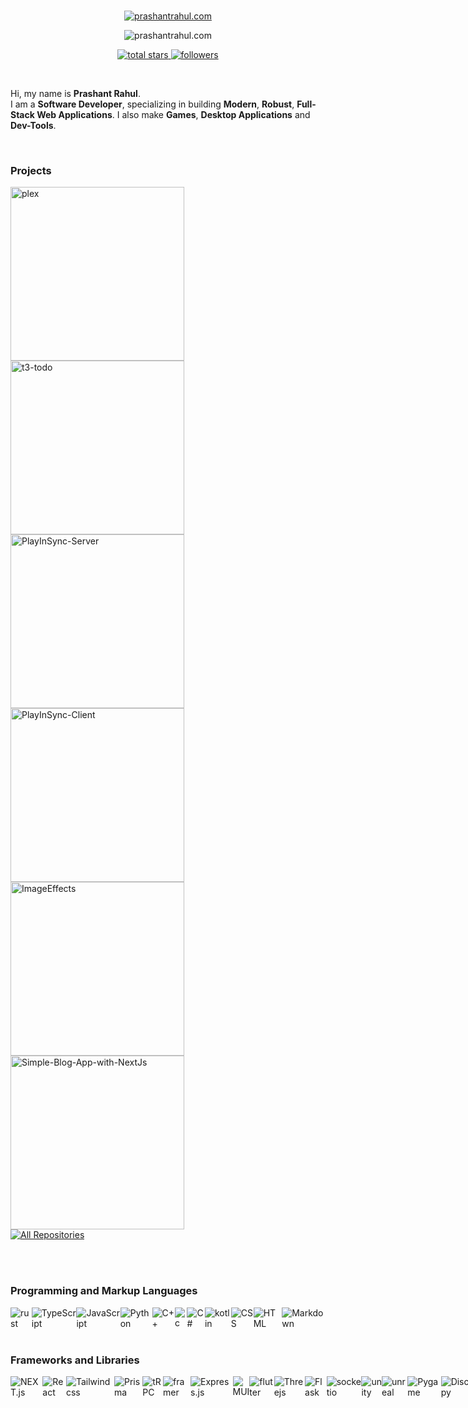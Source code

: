 <br>
<!-- name -->
<p align='center'>
<a href='https://prashantrahul.com' target='_blank'>
<img src="https://readme-typing-svg.demolab.com?font=Nunito+Sans&weight=800&size=35&duration=2000&pause=1000000&color=1DF2DD&center=true&vCenter=true&repeat=false&width=435&height=45&lines=Prashant+Rahul" alt="prashantrahul.com" />
</a>
</p>

<!-- Details -->
<p align='center'>
<img src="https://readme-typing-svg.demolab.com?font=Source+Code+Pro&size=15&pause=400&duration=3000&width=300&center=true&color=21A6A6&lines=Full+Stack+Web+Applications;Games;Desktop+Applications;Dev-Tools" alt="prashantrahul.com" />
</p>

<!-- badges -->
<p align="center">
<a href="https://github.com/prashantrahul141?tab=repositories&sort=stargazers">
<img alt="total stars" title="Total stars on GitHub" src="https://custom-icon-badges.demolab.com/github/stars/prashantrahul141?color=188585&style=for-the-badge&labelColor=2C3840&logo=star"/>
</a>
    
<a href="https://github.com/prashantrahul141?tab=followers">
<img alt="followers" title="Follow me on Github" src="https://custom-icon-badges.demolab.com/github/followers/prashantrahul141?color=188585&labelColor=2C3840&style=for-the-badge&logo=person-add&label=Follow&logoColor=white"/>
</a>

<!-- <a href='https://twitter.com/prashrahul141' target='_blank'>
<img title="Follow me on Twitter" alt="followers"  src="https://custom-icon-badges.demolab.com/twitter/follow/prashrahul141?color=188585&label=%40prashrahul141&logo=twitter&logoColor=white&style=for-the-badge&labelColor=2C3840">
</a> -->
</p>
<br>

Hi, my name is <b>Prashant Rahul</b>.<br>I am a <b>Software Developer</b>, specializing in building <b>Modern</b>, <b>Robust</b>, <b>Full-Stack Web Applications</b>. I also make <b>Games</b>, <b>Desktop Applications</b> and <b>Dev-Tools</b>.

<br>
<!-- Projects -->
<h3>Projects</h3>
 
 <a target='_blank' href="https://github.com/prashantrahul141/plex">
<img width="278"  src="https://denvercoder1-github-readme-stats.vercel.app/api/pin/?username=prashantrahul141&repo=plex&theme=react&bg_color=1F222E&title_color=1DF2DD&icon_color=F8D866&hide_border=true&show_description=true&count_private=true&border_radius=6" alt="plex"/>
</a>

<a target='_blank' href="https://github.com/prashantrahul141/t3-todo">
<img width="278" src="https://denvercoder1-github-readme-stats.vercel.app/api/pin/?username=prashantrahul141&repo=t3-todo&theme=react&bg_color=1F222E&title_color=1DF2DD&icon_color=F8D866&hide_border=true&show_description=true&count_private=true&border_radius=6" alt="t3-todo"/>
</a>
<br>

<a target='_blank' href="https://github.com/prashantrahul141/PlayInSync-Server">
<img width="278" src="https://denvercoder1-github-readme-stats.vercel.app/api/pin/?username=prashantrahul141&repo=PlayInSync-Server&theme=react&bg_color=1F222E&title_color=1DF2DD&icon_color=F8D866&hide_border=true&show_description=true&count_private=true&border_radius=6" alt="PlayInSync-Server"/>
</a>

<a target='_blank' href="https://github.com/prashantrahul141/PlayInSync-Client">
<img width="278" src="https://denvercoder1-github-readme-stats.vercel.app/api/pin/?username=prashantrahul141&repo=PlayInSync-Client&theme=react&bg_color=1F222E&title_color=1DF2DD&icon_color=F8D866&hide_border=true&show_description=true&count_private=true&border_radius=6" alt="PlayInSync-Client"/>
</a>

<br>

<a target='_blank' href="https://github.com/prashantrahul141/ImageEffects">
<img width="278"  src="https://denvercoder1-github-readme-stats.vercel.app/api/pin/?username=prashantrahul141&repo=ImageEffects&theme=react&bg_color=1F222E&title_color=1DF2DD&icon_color=F8D866&hide_border=true&show_description=true&count_private=true&border_radius=6" alt="ImageEffects"/>
</a>

<a target='_blank' href="https://github.com/prashantrahul141/Simple-Blog-App-with-NEXTJS">
<img width="278"  src="https://denvercoder1-github-readme-stats.vercel.app/api/pin/?username=prashantrahul141&repo=Simple-Blog-App-with-NEXTJS&theme=react&bg_color=1F222E&title_color=1DF2DD&icon_color=F8D866&hide_border=true&show_description=true&count_private=true&border_radius=6" alt="Simple-Blog-App-with-NextJs"/>
</a>
<br>
<a href="https://github.com/prashantrahul141?tab=repositories"><img alt="All Repositories" title="All Repositories" src="https://custom-icon-badges.demolab.com/badge/-Click%20Here%20For%20All%20My%20Repos-1F222E?style=for-the-badge&logoColor=1DF2DD&logo=repo&border_radius=6"/></a>

<!-- fav tools -->
<!-- <summary><h2>️My Favourite Tools</h2></summary> -->
<br><br>
<h3>Programming and Markup Languages</h3>
<div style="display: flex">
<img alt="rust" src="https://custom-icon-badges.demolab.com/badge/rust-04211e?logo=rust&logoColor=1DF2DD&style=for-the-badge">
<img alt="TypeScript" src="https://img.shields.io/badge/TypeScript-04211e.svg?logo=typescript&logoColor=1DF2DD&style=for-the-badge">
<img alt="JavaScript" src="https://img.shields.io/badge/JavaScript-04211e.svg?logo=javascript&logoColor=1DF2DD&style=for-the-badge">
<img alt="Python" src="https://img.shields.io/badge/Python-04211e.svg?logo=python&logoColor=1DF2DD&style=for-the-badge">
<img alt="C++" src="https://custom-icon-badges.demolab.com/badge/C++-04211e.svg?logo=cpp2&logoColor=1DF2DD&style=for-the-badge">
<img alt="c" src="https://img.shields.io/badge/c-04211e.svg?logo=c&logoColor=1DF2DD&style=for-the-badge">
<img alt="C#" src="https://custom-icon-badges.demolab.com/badge/C%23-04211e.svg?logo=cs2&logoColor=1DF2DD&style=for-the-badge">
<img alt="kotlin" src="https://custom-icon-badges.demolab.com/badge/kotlin-04211e?logo=kotlin&logoColor=1DF2DD&style=for-the-badge">
<img alt="CSS" src="https://img.shields.io/badge/CSS-04211e.svg?logo=css3&logoColor=1DF2DD&style=for-the-badge">
<img alt="HTML" src="https://img.shields.io/badge/HTML-04211e.svg?logo=html5&logoColor=1DF2DD&style=for-the-badge">
<img alt="Markdown" src="https://img.shields.io/badge/Markdown-04211e.svg?logo=markdown&logoColor=1DF2DD&style=for-the-badge">
</div>
<br>
<h3>Frameworks and Libraries</h3>
<div style="display: flex">
<img alt="NEXT.js" src="https://img.shields.io/badge/NextJS-04211e.svg?logo=nextdotjs&logoColor=1DF2DD&style=for-the-badge">
<img alt="React" src="https://img.shields.io/badge/React-04211e.svg?logo=react&logoColor=1DF2DD&style=for-the-badge">
<img alt="Tailwindcss" src="https://img.shields.io/badge/Tailwindcss-04211e.svg?logo=tailwindcss&logoColor=1DF2DD&style=for-the-badge">
<img alt="Prisma" src="https://img.shields.io/badge/Prisma-04211e.svg?logo=prisma&logoColor=1DF2DD&style=for-the-badge">
<img alt="tRPC" src="https://img.shields.io/badge/tRPC-04211e.svg?logo=trpc&logoColor=1DF2DD&style=for-the-badge">
<img alt="framer" src="https://img.shields.io/badge/framer-04211e.svg?logo=framer&logoColor=1DF2DD&style=for-the-badge">
<img alt="Express.js" src="https://img.shields.io/badge/Express.js-04211e.svg?logo=express&logoColor=1DF2DD&style=for-the-badge">
<img alt="MUI" src="https://img.shields.io/badge/MUI-04211e.svg?logo=mui&logoColor=1DF2DD&style=for-the-badge">
<img alt="flutter" src="https://img.shields.io/badge/flutter-04211e.svg?logo=flutter&logoColor=1DF2DD&style=for-the-badge">
<img alt="Threejs" src="https://img.shields.io/badge/Three.js-04211e.svg?logo=Threedotjs&logoColor=1DF2DD&style=for-the-badge">
<img alt="Flask" src="https://img.shields.io/badge/Flask-04211e.svg?logo=flask&logoColor=1DF2DD&style=for-the-badge">
<img alt="socketio" src="https://img.shields.io/badge/socketdotio-04211e.svg?logo=socketdotio&logoColor=1DF2DD&style=for-the-badge">
<img alt="unity" src="https://custom-icon-badges.demolab.com/badge/unity-04211e.svg?logo=unity&logoColor=1DF2DD&style=for-the-badge">
<img alt="unreal" src="https://img.shields.io/badge/unreal-04211e.svg?logo=unrealengine&logoColor=1DF2DD&style=for-the-badge">
<img alt="Pygame" src="https://custom-icon-badges.demolab.com/badge/Pygame-04211e.svg?logo=pygame&logoColor=1DF2DD&style=for-the-badge">
<img alt="Discord.py" src="https://custom-icon-badges.demolab.com/badge/Discord.py-04211e.svg?logo=dpy&logoColor=1DF2DD&style=for-the-badge">
</div>

<br>
<!-- <h4>🗄️ Databases and Cloud Hosting</h4>
<img alt="Vercel" src="https://img.shields.io/badge/Vercel-04211e.svg?logo=vercel&logoColor=1DF2DD&style=for-the-badge">
<img alt="railway" src="https://img.shields.io/badge/Railway-04211e.svg?logo=railway&logoColor=1DF2DD&style=for-the-badge">
<img alt="Netlify" src="https://img.shields.io/badge/Netlify-04211e.svg?logo=Netlify&logoColor=1DF2DD&style=for-the-badge">
<img alt="GitHub Pages" src="https://img.shields.io/badge/GitHub%20Pages-04211e.svg?logo=github&logoColor=1DF2DD&style=for-the-badge">
<img alt="Heroku" src="https://img.shields.io/badge/Heroku-04211e.svg?logo=heroku&logoColor=1DF2DD&style=for-the-badge">
<img alt="MongoDB" src ="https://img.shields.io/badge/MongoDB-04211e.svg?logo=mongodb&logoColor=1DF2DD&style=for-the-badge">
<img alt="MySQL" src="https://img.shields.io/badge/MySQL-04211e.svg?logo=mysql&logoColor=1DF2DD&style=for-the-badge">
<img alt="PostgreSQL" src ="https://img.shields.io/badge/PostgreSQL-04211e.svg?logo=postgresql&logoColor=1DF2DD&style=for-the-badge">
<img alt="Repl.it" src="https://img.shields.io/badge/Repl.it-04211e.svg?logo=Replit&logoColor=1DF2DD&style=for-the-badge">
<img alt="SQLite" src ="https://img.shields.io/badge/SQLite-04211e.svg?logo=sqlite&logoColor=1DF2DD&style=for-the-badge">
<br>
<h4>💻 Software and Tools</h4>
<img alt="Git" src="https://img.shields.io/badge/Git-04211e.svg?logo=git&logoColor=1DF2DD&style=for-the-badge">
<img alt="Visual Studio Code" src="https://img.shields.io/badge/Visual%20Studio%20Code-04211e.svg?logo=visual-studio-code&logoColor=1DF2DD&style=for-the-badge">
<img alt="Visual Studio" src="https://img.shields.io/badge/Visual%20Studio-04211e.svg?logo=visual-studio&logoColor=1DF2DD&style=for-the-badge">
<img alt="Sublime Text" src="https://img.shields.io/badge/Sublime%20Text-04211e.svg?logo=sublimetext&logoColor=1DF2DD&style=for-the-badge">
<img alt="Postman" src="https://img.shields.io/badge/Postman-04211e?logo=postman&logoColor=1DF2DD&style=for-the-badge">
<img alt="Terminal" src="https://img.shields.io/badge/Windows%20Terminal-04211e.svg?logo=windowsterminal&logoColor=1DF2DD&style=for-the-badge">
<img alt="Bitwarden" src="https://img.shields.io/badge/-Bitwarden-04211e?logo=bitwarden&logoColor=1DF2DD&style=for-the-badge">
<img alt="ASeprite" src="https://img.shields.io/badge/-Aseprite-04211e?logo=aseprite&logoColor=1DF2DD&style=for-the-badge">
<img alt="Gimp" src="https://img.shields.io/badge/-Gimp-04211e?logo=gimp&logoColor=1DF2DD&style=for-the-badge">
<img alt="Brave" src="https://img.shields.io/badge/-Brave-04211e?logo=brave&logoColor=1DF2DD&style=for-the-badge">
<img alt="Dark Reader" src="https://img.shields.io/badge/-Dark%20Reader-04211e?logo=dark-reader&logoColor=1DF2DD&style=for-the-badge">
<img alt="Android Studio" src="https://img.shields.io/badge/Android%20Studio-04211e.svg?logo=android-studio&logoColor=1DF2DD&style=for-the-badge">
<img alt="Audacity" src="https://img.shields.io/badge/-Audacity-04211e.svg?logo=audacity&logoColor=1DF2DD&style=for-the-badge"> -->

<!-- <br> -->
<!-- Github details
<summary><h2>📊 Github Stats and Activity</h2></summary>
<h4>🔥 Streak Stats</h4>
<img src='https://streak-stats.demolab.com?user=prashantrahul141&theme=dark&hide_border=true&border_radius=8&stroke=188585&ring=1DF2DD&currStreakLabel=1DF2DD&fire=B2F2EE&sideLabels=18C5B4&background=1F222E'/>
<h4>💻 GitHub Profile Stats</h4>
<img alt="Prashant's Top Languages" src="https://denvercoder1-github-readme-stats.vercel.app/api/top-langs/?username=prashantrahul141&langs_count=8&layout=compact&theme=react&hide_border=true&bg_color=1F222E&title_color=1DF2DD&icon_color=F8D866&hide=Jupyter%20Notebook&border_radius=8" height="192px"/>
<br>
<img alt="Prashant's Github Stats" src="https://denvercoder1-github-readme-stats.vercel.app/api/?username=prashantrahul141&show_icons=true&include_all_commits=true&count_private=true&theme=react&hide_border=true&bg_color=1F222E&title_color=1DF2DD&icon_color=F8D866&border_radius=8" height="192px"/>
<br>
<img alt="Prashant's Activity Graph" src="https://github-readme-activity-graph.vercel.app/graph/?username=prashantrahul141&bg_color=1F222E&color=21A6A6&line=1DF2DD&point=F8D866&hide_border=true&title_color=1DF2DD&radius=10&area=true&area_color=21a6a6&border_radius=8" />
